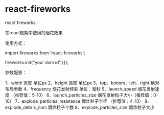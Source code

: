# react-fireworks
react fireworks

在react框架中使用的烟花效果

使用方式：

import fireworks from 'react-fireworks';


fireworks.init("your dom id",{});

参数配置：

1、width 宽度 单位px
2、height 高度 单位px
3、top，bottom，left，right 绝对布局参数
4、frequency 烟花发射频率 单位：毫秒
5、launch_speed 烟花发射速度 （推荐值：5-10）
6、launch_particles_size 烟花发射粒子大小（推荐值：0-10）
7、explode_particles_resistance 爆炸粒子半径 （推荐值：4-10）
8、explode_debris_num 爆炸粒子个数
9、explode_particles_size 爆炸粒子大小
